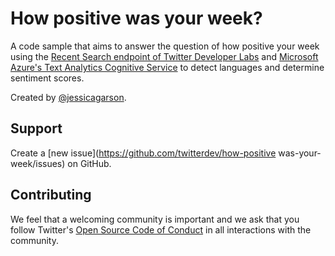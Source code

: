 # How positive was your week?

A code sample that aims to answer the question of how positive your week using the [Recent Search endpoint of Twitter Developer Labs](https://developer.twitter.com/en/docs/labs/recent-search/overview) and [Microsoft Azure's Text Analytics Cognitive Service](https://azure.microsoft.com/en-us/services/cognitive-services/text-analytics/) to detect languages and determine sentiment scores.

Created by [@jessicagarson](www.twitter.com/jessicagarson).

## Support

Create a [new issue](https://github.com/twitterdev/how-positive was-your-week/issues) on GitHub.

## Contributing

We feel that a welcoming community is important and we ask that you follow Twitter's
[Open Source Code of Conduct](https://github.com/twitter/code-of-conduct/blob/master/code-of-conduct.md)
in all interactions with the community.
